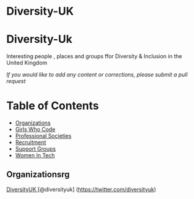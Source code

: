 # Diversity-UK

# Diversity-Uk

Interesting people , places and groups ffor Diversity & Inclusion in the United Kingdom

_If you would like to add any content or corrections, please submit a pull request_

Table of Contents
=================

- [Organizations](#organizations)
- [Girls Who Code](#girls-who-code)
- [Professional Societies](#professional-societies)
- [Recruitment](#recruitment)
- [Support Groups](#support-groups)
- [Women In Tech](#women-in-tech)
	
## Organizationsrg

[DiversityUK  ](http://diversityuk.org)  [@diversityuk] (https://twitter.com/diversityuk)


